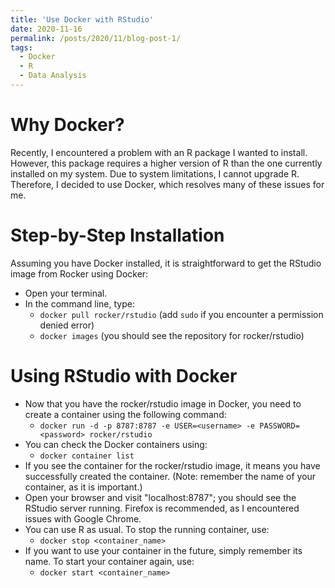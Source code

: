 ```yaml
---
title: 'Use Docker with RStudio'
date: 2020-11-16
permalink: /posts/2020/11/blog-post-1/
tags:
  - Docker
  - R
  - Data Analysis
---
```


# Why Docker?
Recently, I encountered a problem with an R package I wanted to install. However, this package requires a higher version of R than the one currently installed on my system. Due to system limitations, I cannot upgrade R. Therefore, I decided to use Docker, which resolves many of these issues for me.

# Step-by-Step Installation
Assuming you have Docker installed, it is straightforward to get the RStudio image from Rocker using Docker:
  * Open your terminal.
  * In the command line, type:
      * `docker pull rocker/rstudio` (add `sudo` if you encounter a permission denied error)
      * `docker images` (you should see the repository for rocker/rstudio)

# Using RStudio with Docker
  * Now that you have the rocker/rstudio image in Docker, you need to create a container using the following command:
    * `docker run -d -p 8787:8787 -e USER=<username> -e PASSWORD=<password> rocker/rstudio`
  * You can check the Docker containers using:
    * `docker container list`
  * If you see the container for the rocker/rstudio image, it means you have successfully created the container. (Note: remember the name of your container, as it is important.)
  * Open your browser and visit "localhost:8787"; you should see the RStudio server running. Firefox is recommended, as I encountered issues with Google Chrome.
  * You can use R as usual. To stop the running container, use:
    * `docker stop <container_name>`
  * If you want to use your container in the future, simply remember its name. To start your container again, use:
    * `docker start <container_name>` 

<!---

You can have many headings
======

Aren't headings cool?
------

--->